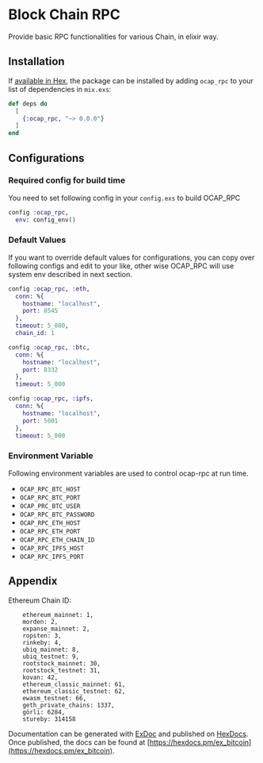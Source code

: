 # Block Chain RPC

Provide basic RPC functionalities for various Chain, in elixir way.

## Installation

If [available in Hex](https://hex.pm/docs/publish), the package can be installed
by adding `ocap_rpc` to your list of dependencies in `mix.exs`:

```elixir
def deps do
  [
    {:ocap_rpc, "~> 0.0.0"}
  ]
end
```

## Configurations

### Required config for build time

You need to set following config in your `config.exs` to build OCAP_RPC

```elixir
config :ocap_rpc,
  env: config_env()
```

### Default Values

If you want to override default values for configurations, you can copy over following configs and edit to your like, other wise OCAP_RPC will use system env described in next section.

```elixir
config :ocap_rpc, :eth,
  conn: %{
    hostname: "localhost",
    port: 8545
  },
  timeout: 5_000,
  chain_id: 1

config :ocap_rpc, :btc,
  conn: %{
    hostname: "localhost",
    port: 8332
  },
  timeout: 5_000

config :ocap_rpc, :ipfs,
  conn: %{
    hostname: "localhost",
    port: 5001
  },
  timeout: 5_000
```

### Environment Variable

Following environment variables are used to control ocap-rpc at run time.

- `OCAP_RPC_BTC_HOST`
- `OCAP_RPC_BTC_PORT`
- `OCAP_PRC_BTC_USER`
- `OCAP_RPC_BTC_PASSWORD`
- `OCAP_RPC_ETH_HOST`
- `OCAP_RPC_ETH_PORT`
- `OCAP_RPC_ETH_CHAIN_ID`
- `OCAP_RPC_IPFS_HOST`
- `OCAP_RPC_IPFS_PORT`

## Appendix

Ethereum Chain ID:
```
    ethereum_mainnet: 1,
    morden: 2,
    expanse_mainnet: 2,
    ropsten: 3,
    rinkeby: 4,
    ubiq_mainnet: 8,
    ubiq_testnet: 9,
    rootstock_mainnet: 30,
    rootstock_testnet: 31,
    kovan: 42,
    ethereum_classic_mainnet: 61,
    ethereum_classic_testnet: 62,
    ewasm_testnet: 66,
    geth_private_chains: 1337,
    görli: 6284,
    stureby: 314158
```

Documentation can be generated with [ExDoc](https://github.com/elixir-lang/ex_doc)
and published on [HexDocs](https://hexdocs.pm). Once published, the docs can
be found at [https://hexdocs.pm/ex_bitcoin](https://hexdocs.pm/ex_bitcoin).
